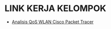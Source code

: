 # LINK KERJA KELOMPOK
* [Analisis QoS WLAN Cisco Packet Tracer](https://docs.google.com/document/d/1WYteIS8g5YxFFDaqNpxnjwDTyCwyLB4YnnXxgnKillM/edit?usp=sharing)

